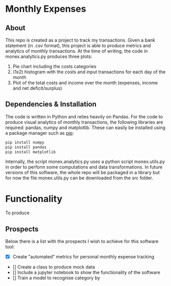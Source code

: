 # Monthly Expenses

## About

This repo is created as a project to track my transactions. Given a bank statement (in .csv format), this project is able to produce metrics and analytics of monthly transactions. 
At the time of writing, the code in monex.analytics.py produces three plots: 
1. Pie chart including the costs categories
2. (1x2) histogram with the costs and input transactions for each day of the month
3. Plot of the total costs and income over the month (expenses, income and net deficit/surplus)

## Dependencies & Installation

The code is written in Python and relies heavily on Pandas. For the code to produce visual analytics of monthly transactions, the following libraries are required: pandas, numpy and matplotlib. These can easily be installed using a package manager such as [pip](https://pip.pypa.io/en/stable/):

```bash
pip install numpy
pip install pandas
pip install matplotlib
```

Internally, the script monex.analytics.py uses a python script monex.utils.py in order to perform some computations and data transformations. In future versions of this software, the whole repo will be packaged in a library but for now the file monex.utils.py can be downloaded from the src folder.

# Functionality
To produce 

## Prospects

Below there is a list with the prospects I wish to achieve for this software tool:
- [x] Create "automated" metrics for personal monthly expense tracking
- [] Create a class to produce mock data
- [] Include a jupyter notebook to show the functionality of the software
- [] Train a model to recognise category by 
